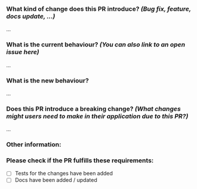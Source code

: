 ### What kind of change does this PR introduce? _(Bug fix, feature, docs update, ...)_

...

### What is the current behaviour? _(You can also link to an open issue here)_

...

### What is the new behaviour?

...

### Does this PR introduce a breaking change? _(What changes might users need to make in their application due to this PR?)_

...

### Other information:

### Please check if the PR fulfills these requirements:

- [ ] Tests for the changes have been added
- [ ] Docs have been added / updated
